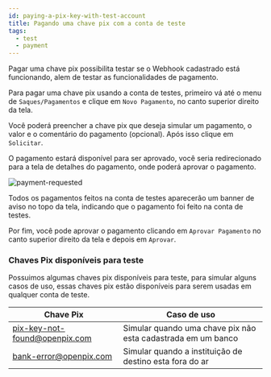 ```yaml
---
id: paying-a-pix-key-with-test-account
title: Pagando uma chave pix com a conta de teste
tags:
  - test
  - payment
---
```


Pagar uma chave pix possibilita testar se o Webhook cadastrado está funcionando, alem de testar as funcionalidades de pagamento.

Para pagar uma chave pix usando a conta de testes, primeiro vá até o menu de `Saques/Pagamentos` e clique em `Novo Pagamento`, no canto superior direito da tela.

Você poderá preencher a chave pix que deseja simular um pagamento, o valor e o comentário do pagamento (opcional). Após isso clique em `Solicitar`.

O pagamento estará disponível para ser aprovado, você seria redirecionado para a tela de detalhes do pagamento, onde poderá aprovar o pagamento.

![payment-requested](./__assets__/payment-requested.png)

Todos os pagamentos feitos na conta de testes aparecerão um banner de aviso no topo da tela, indicando que o pagamento foi feito na conta de testes.

Por fim, você pode aprovar o pagamento clicando em `Aprovar Pagamento` no canto superior direito da tela e depois em `Aprovar`.

### Chaves Pix disponíveis para teste

Possuimos algumas chaves pix disponíveis para teste, para simular alguns casos de uso, essas chaves pix estão disponíveis para serem usadas em qualquer conta de teste.

| Chave Pix                   | Caso de uso                                                  |
| --------------------------- | ------------------------------------------------------------ |
| pix-key-not-found@openpix.com | Simular quando uma chave pix não esta cadastrada em um banco |
| bank-error@openpix.com        | Simular quando a instituição de destino esta fora do ar      |
